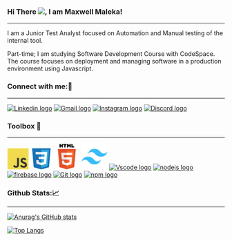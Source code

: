 ### Hi There <img src="https://github.com/MartinHeinz/MartinHeinz/blob/master/wave.gif" width="30px">, I am Maxwell Maleka!


***
I am a Junior Test Analyst focused on Automation and Manual testing of the internal tool.

Part-time; I am studying Software Development Course with CodeSpace. The course focuses on deployment and managing software in a production environment using Javascript.


### Connect with me:🤝
***
<a href="https://www.linkedin.com/in/mmaleka/"><img src="https://cdn.worldvectorlogo.com/logos/linkedin-icon-3.svg" alt="Linkedin logo" width="50" height="50"></a> <a href="mailto: maxwellkagiso@gmail.com"><img src="https://cdn.worldvectorlogo.com/logos/gmail-icon-2.svg" alt="Gmail logo" width="50" height="50"></a> <a href="https://www.instagram.com/maxwellkagiso/"><img src="https://cdn.worldvectorlogo.com/logos/instagram-2016-6.svg" alt="Instagram logo" width="50" height="50"></a> <a href="https://discord.com/users/1095232143627661382"><img src="https://cdn.worldvectorlogo.com/logos/discord-6.svg" alt="Discord logo" width="50" height="50"></a>


### Toolbox 🧰
***

<a href="#"><img src="https://github.com/devicons/devicon/blob/master/icons/javascript/javascript-original.svg" alt="JavaScript logo" width="50" height="50" /></a> <a href="#"><img src="https://github.com/devicons/devicon/blob/master/icons/css3/css3-original.svg" alt="CSS logo" width="50" height="50" /></a> <a href="#"><img src="https://github.com/devicons/devicon/blob/master/icons/html5/html5-original-wordmark.svg" alt="HTML logo" width="60" height="60" /></a> <a href="#"><img src="https://github.com/devicons/devicon/blob/master/icons/tailwindcss/tailwindcss-original.svg" alt="Tailwind logo" width="60" height="60" /></a>
<a href="#"><img src="https://cdn.worldvectorlogo.com/logos/visual-studio-code-1.svg" alt="Vscode logo" width="50" height="50" /></a> <a href="#"><img src="https://cdn.worldvectorlogo.com/logos/nodejs.svg" alt="nodejs logo" width="70" height="30" /></a> <a href="#"><img src="https://cdn.worldvectorlogo.com/logos/firebase-1.svg" alt="firebase logo" width="50" height="50" /></a> <a href="#"><img src="https://cdn.worldvectorlogo.com/logos/git.svg" alt="Git logo" width="70" height="30" /></a> <a href="#"><img src="https://cdn.worldvectorlogo.com/logos/npm.svg" alt="npm logo" width="70" height="30" /></a>


### Github Stats:📈
***
[![Anurag's GitHub stats](https://github-readme-stats.vercel.app/api?username=MKMaleka)](https://github.com/anuraghazra/github-readme-stats)

[![Top Langs](https://github-readme-stats.vercel.app/api/top-langs/?username=MKMaleka&layout=donut)](https://github.com/anuraghazra/github-readme-stats)
